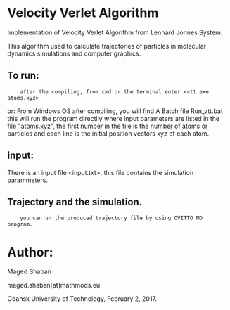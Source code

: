 # Velocity Verlet Algorithm
Implementation of Velocity Verlet Algorithm from Lennard Jonnes System.

This algorithm used to calculate trajectories of particles in molecular dynamics simulations and computer graphics.



## To run:
        after the compiling, from cmd or the terminal enter <vtt.exe atoms.xyz>
      
or: From Windows OS after compiling, you will find A Batch file Run_vtt.bat 
      this will run the program directlly where input parameters are listed in the file "atoms.xyz", the first number in the file is the number of atoms or particles and each line is the initial position vectors xyz of each atom.

## input:
There is an input file <input.txt>, this file contains the simulation parammeters.

  ## Trajectory and the simulation.
        you can un the produced trajectory file by using OVITTO MD program.
  

 # Author:
 Maged Shaban
 
 maged.shaban[at]mathmods.eu
 
 Gdansk University of Technology, February 2, 2017.
